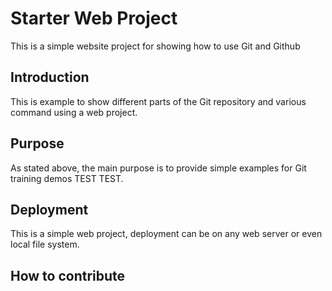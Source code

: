 # Starter Web Project

This is a simple website project for showing how to use Git and Github

## Introduction

This is example to show different parts of the Git repository and various command using a web project.

## Purpose

As stated above, the main purpose is to provide simple examples for Git training demos TEST TEST.

## Deployment

This is a simple web project, deployment can be on any web server or even local file system. 

## How to contribute